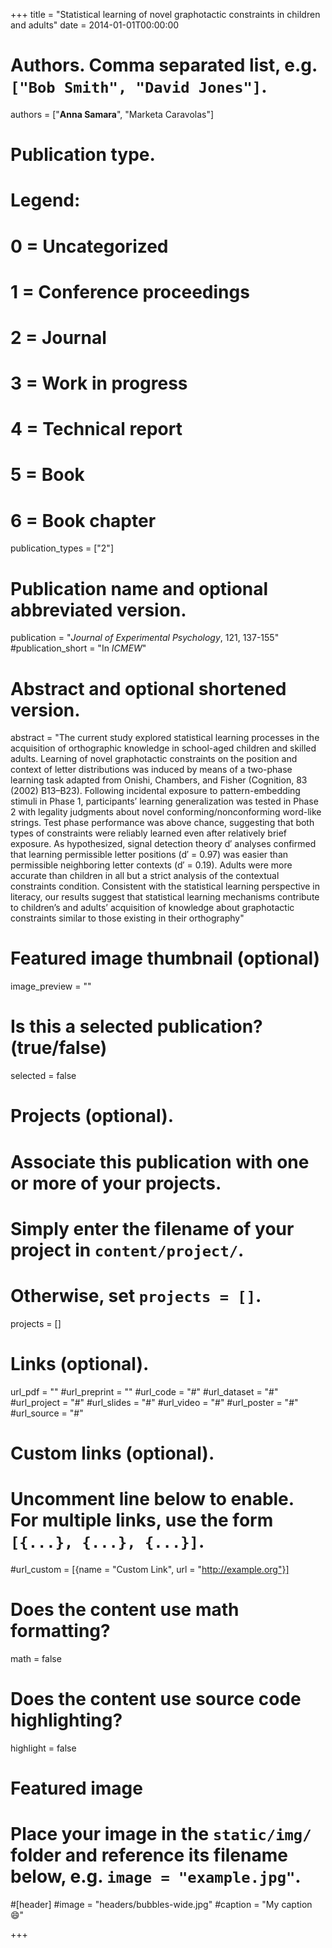 +++
title = "Statistical learning of novel graphotactic constraints in children and adults"
date = 2014-01-01T00:00:00

# Authors. Comma separated list, e.g. `["Bob Smith", "David Jones"]`.
authors = ["**Anna Samara**", "Marketa Caravolas"]

# Publication type.
# Legend:
# 0 = Uncategorized
# 1 = Conference proceedings
# 2 = Journal
# 3 = Work in progress
# 4 = Technical report
# 5 = Book
# 6 = Book chapter
publication_types = ["2"]

# Publication name and optional abbreviated version.
publication = "*Journal of Experimental Psychology*, 121, 137-155"
#publication_short = "In *ICMEW*"

# Abstract and optional shortened version.
abstract = "The current study explored statistical learning processes in the acquisition of orthographic knowledge in school-aged children and skilled adults. Learning of novel graphotactic constraints on the position and context of letter distributions was induced by means of a two-phase learning task adapted from Onishi, Chambers, and Fisher (Cognition, 83 (2002) B13–B23). Following incidental exposure to pattern-embedding stimuli in Phase 1, participants’ learning generalization was tested in Phase 2 with legality judgments about novel conforming/nonconforming word-like strings. Test phase performance was above chance, suggesting that both types of constraints were reliably learned even after relatively brief exposure. As hypothesized, signal detection theory d′ analyses confirmed that learning permissible letter positions (d′ = 0.97) was easier than permissible neighboring letter contexts (d′ = 0.19). Adults were more accurate than children in all but a strict analysis of the contextual constraints condition. Consistent with the statistical learning perspective in literacy, our results suggest that statistical learning mechanisms contribute to children’s and adults’ acquisition of knowledge about graphotactic constraints similar to those existing in their orthography"

# Featured image thumbnail (optional)
image_preview = ""

# Is this a selected publication? (true/false)
selected = false

# Projects (optional).
#   Associate this publication with one or more of your projects.
#   Simply enter the filename of your project in `content/project/`.
#   Otherwise, set `projects = []`.
projects = []

# Links (optional).
url_pdf = ""
#url_preprint = ""
#url_code = "#"
#url_dataset = "#"
#url_project = "#"
#url_slides = "#"
#url_video = "#"
#url_poster = "#"
#url_source = "#"

# Custom links (optional).
#   Uncomment line below to enable. For multiple links, use the form `[{...}, {...}, {...}]`.
#url_custom = [{name = "Custom Link", url = "http://example.org"}]

# Does the content use math formatting?
math = false

# Does the content use source code highlighting?
highlight = false

# Featured image
# Place your image in the `static/img/` folder and reference its filename below, e.g. `image = "example.jpg"`.
#[header]
#image = "headers/bubbles-wide.jpg"
#caption = "My caption :smile:"

+++
